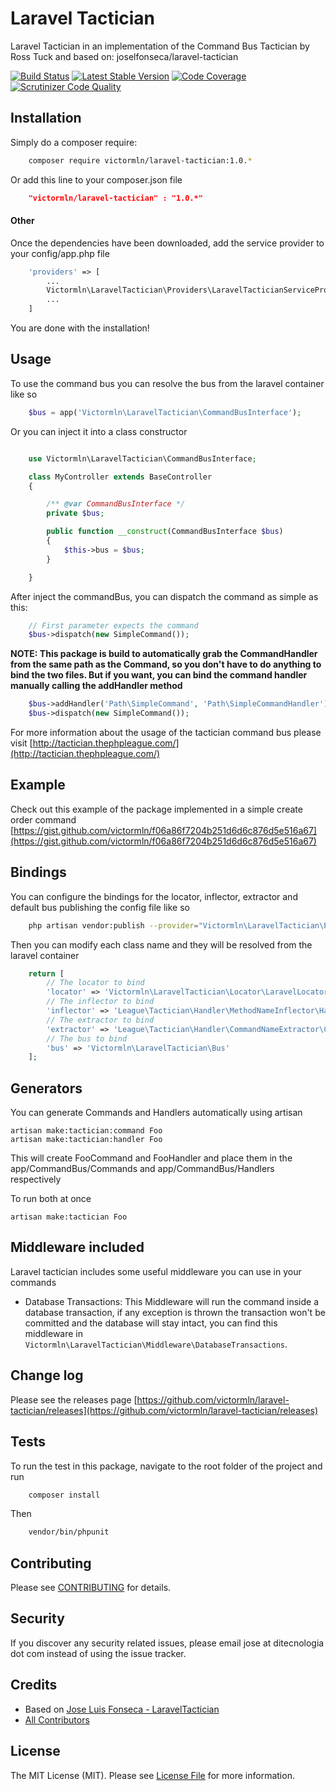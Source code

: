 Laravel Tactician
===============================

Laravel Tactician in an implementation of the Command Bus Tactician by Ross Tuck and based on: joselfonseca/laravel-tactician

[![Build Status](https://travis-ci.org/victormln/laravel-tactician.svg)](https://travis-ci.org/victormln/laravel-tactician)
[![Latest Stable Version](https://poser.pugx.org/victormln/laravel-tactician/v/stable)](https://packagist.org/packages/victormln/laravel-tactician)
[![Code Coverage](https://scrutinizer-ci.com/g/victormln/laravel-tactician/badges/coverage.png?b=master)](https://scrutinizer-ci.com/g/victormln/laravel-tactician/?branch=master)
[![Scrutinizer Code Quality](https://scrutinizer-ci.com/g/victormln/laravel-tactician/badges/quality-score.png?b=master)](https://scrutinizer-ci.com/g/victormln/laravel-tactician/?branch=master)

## Installation

Simply do a composer require:

```bash
    composer require victormln/laravel-tactician:1.0.*
```

Or add this line to your composer.json file

```json
    "victormln/laravel-tactician" : "1.0.*"
```

#### Other

Once the dependencies have been downloaded, add the service provider to your config/app.php file

```php
    'providers' => [
        ...
        Victormln\LaravelTactician\Providers\LaravelTacticianServiceProvider::class
        ...
    ]
```
You are done with the installation!

## Usage

To use the command bus you can resolve the bus from the laravel container like so

```php
    $bus = app('Victormln\LaravelTactician\CommandBusInterface');
```
Or you can inject it into a class constructor

```php

    use Victormln\LaravelTactician\CommandBusInterface;

    class MyController extends BaseController
    {

        /** @var CommandBusInterface */
        private $bus;

        public function __construct(CommandBusInterface $bus)
        {
            $this->bus = $bus;
        }

    }

```

After inject the commandBus, you can dispatch the command as simple as this:

```php
    // First parameter expects the command
    $bus->dispatch(new SimpleCommand());
```

**NOTE: This package is build to automatically grab the CommandHandler from the same path as the Command, so you don't have to do anything to bind the two files. But if you want, you can bind the command handler manually calling the addHandler method**

```php
    $bus->addHandler('Path\SimpleCommand', 'Path\SimpleCommandHandler');
    $bus->dispatch(new SimpleCommand());
```

For more information about the usage of the tactician command bus please visit [http://tactician.thephpleague.com/](http://tactician.thephpleague.com/)

## Example

Check out this example of the package implemented in a simple create order command [https://gist.github.com/victormln/f06a86f7204b251d6d6c876d5e516a67](https://gist.github.com/victormln/f06a86f7204b251d6d6c876d5e516a67)

## Bindings

You can configure the bindings for the locator, inflector, extractor and default bus publishing the config file like so

```bash
    php artisan vendor:publish --provider="Victormln\LaravelTactician\Providers\LaravelTacticianServiceProvider"
```

Then you can modify each class name and they will be resolved from the laravel container

```php
    return [
        // The locator to bind
        'locator' => 'Victormln\LaravelTactician\Locator\LaravelLocator',
        // The inflector to bind
        'inflector' => 'League\Tactician\Handler\MethodNameInflector\HandleInflector',
        // The extractor to bind
        'extractor' => 'League\Tactician\Handler\CommandNameExtractor\ClassNameExtractor',
        // The bus to bind
        'bus' => 'Victormln\LaravelTactician\Bus'
    ];
```

## Generators

You can generate Commands and Handlers automatically using artisan

```
artisan make:tactician:command Foo
artisan make:tactician:handler Foo
```

This will create FooCommand and FooHandler and place them in the app/CommandBus/Commands and app/CommandBus/Handlers respectively

To run both at once

```
artisan make:tactician Foo
```

## Middleware included

Laravel tactician includes some useful middleware you can use in your commands

- Database Transactions: This Middleware will run the command inside a database transaction, if any exception is thrown the transaction won't be committed and the database will stay intact, you can find this middleware in `Victormln\LaravelTactician\Middleware\DatabaseTransactions`.  

## Change log

Please see the releases page [https://github.com/victormln/laravel-tactician/releases](https://github.com/victormln/laravel-tactician/releases)

## Tests

To run the test in this package, navigate to the root folder of the project and run

```bash
    composer install
```
Then

```bash
    vendor/bin/phpunit
```

## Contributing

Please see [CONTRIBUTING](CONTRIBUTING.md) for details.

## Security

If you discover any security related issues, please email jose at ditecnologia dot com instead of using the issue tracker.

## Credits

- Based on [Jose Luis Fonseca - LaravelTactician](https://github.com/joselfonseca/laravel-tactician)
- [All Contributors](../../contributors)

## License

The MIT License (MIT). Please see [License File](license.md) for more information.
